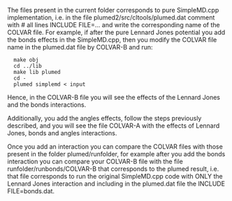 The files present in the current folder corresponds to pure SimpleMD.cpp implementation, i.e. in the file plumed2/src/cltools/plumed.dat comment with # all lines INCLUDE FILE=... and write the corresponding name of the COLVAR file. For example, if after the pure Lennard Jones potential you add the bonds effects in the SimpleMD.cpp, then you modify the COLVAR file name in the plumed.dat file by COLVAR-B and run:

```
  make obj
  cd ../lib
  make lib plumed
  cd -
  plumed simplemd < input
```

Hence, in the COLVAR-B file you will see the effects of the Lennard Jones and the bonds interactions.

Additionally, you add the angles effects, follow the steps previously described, and you will see the file COLVAR-A with the effects of Lennard Jones, bonds and angles interactions. 

Once you add an interaction you can compare the COLVAR files with those present in the folder plumed/runfolder, for example after you add the bonds interaction you can compare your COLVAR-B file with the file runfolder/runbonds/COLVAR-B that corresponds to the plumed result, i.e. that file corresponds to run the original SimpleMD.cpp code with ONLY the Lennard Jones interaction and including in the plumed.dat file the INCLUDE FILE=bonds.dat. 
